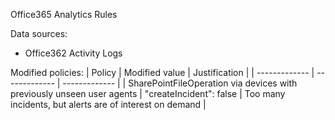 Office365 Analytics Rules

Data sources: 
- Office362 Activity Logs

Modified policies:
| Policy  | Modified value | Justification |
| ------------- | ------------- | ------------- |
| SharePointFileOperation via devices with previously unseen user agents | "createIncident": false  | Too many incidents, but alerts are of interest on demand |
